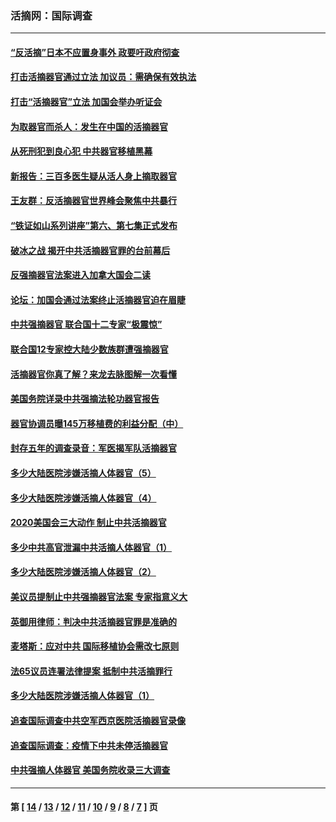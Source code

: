 ### 活摘网：国际调查
---
#### [“反活摘”日本不应置身事外 政要吁政府彻查](../../pages/nf5947/n13971188.md?05160430) 
#### [打击活摘器官通过立法 加议员：需确保有效执法](../../pages/nf5947/n13886356.md?05160430) 
#### [打击“活摘器官”立法 加国会举办听证会](../../pages/nf5947/n13869362.md?05160430) 
#### [为取器官而杀人：发生在中国的活摘器官](../../pages/nf5947/n13794731.md?05160430) 
#### [从死刑犯到良心犯 中共器官移植黑幕](../../pages/nf5947/n13764669.md?05160430) 
#### [新报告：三百多医生疑从活人身上摘取器官](../../pages/nf5947/n13703044.md?05160430) 
#### [王友群：反活摘器官世界峰会聚焦中共暴行](../../pages/nf5947/n13250738.md?05160430) 
#### [“铁证如山系列讲座”第六、第七集正式发布](../../pages/nf5947/n13106287.md?05160430) 
#### [破冰之战 揭开中共活摘器官罪的台前幕后](../../pages/nf5947/n13082457.md?05160430) 
#### [反强摘器官法案进入加拿大国会二读](../../pages/nf5947/n13033450.md?05160430) 
#### [论坛：加国会通过法案终止活摘器官迫在眉睫](../../pages/nf5947/n13029839.md?05160430) 
#### [中共强摘器官 联合国十二专家“极震惊”](../../pages/nf5947/n13024313.md?05160430) 
#### [联合国12专家控大陆少数族群遭强摘器官](../../pages/nf5947/n13023877.md?05160430) 
#### [活摘器官你真了解？来龙去脉图解一次看懂](../../pages/nf5947/n13013820.md?05160430) 
#### [美国务院详录中共强摘法轮功器官报告](../../pages/nf5947/n12944519.md?05160430) 
#### [器官协调员曝145万移植费的利益分配（中）](../../pages/nf5947/n12894547.md?05160430) 
#### [封存五年的调查录音：军医揭军队活摘器官](../../pages/nf5947/n12798692.md?05160430) 
#### [多少大陆医院涉嫌活摘人体器官（5）](../../pages/nf5947/n12768383.md?05160430) 
#### [多少大陆医院涉嫌活摘人体器官（4）](../../pages/nf5947/n12664434.md?05160430) 
#### [2020美国会三大动作 制止中共活摘器官](../../pages/nf5947/n12682004.md?05160430) 
#### [多少中共高官泄漏中共活摘人体器官（1）](../../pages/nf5947/n12671234.md?05160430) 
#### [多少大陆医院涉嫌活摘人体器官（2）](../../pages/nf5947/n12655589.md?05160430) 
#### [美议员提制止中共强摘器官法案 专家指意义大](../../pages/nf5947/n12630561.md?05160430) 
#### [英御用律师：判决中共活摘器官罪是准确的](../../pages/nf5947/n12580740.md?05160430) 
#### [麦塔斯：应对中共 国际移植协会需改七原则](../../pages/nf5947/n12514711.md?05160430) 
#### [法65议员连署法律提案 抵制中共活摘罪行](../../pages/nf5947/n12437047.md?05160430) 
#### [多少大陆医院涉嫌活摘人体器官（1）](../../pages/nf5947/n12414284.md?05160430) 
#### [追查国际调查中共空军西京医院活摘器官录像](../../pages/nf5947/n12348837.md?05160430) 
#### [追查国际调查：疫情下中共未停活摘器官](../../pages/nf5947/n12273415.md?05160430) 
#### [中共强摘人体器官 美国务院收录三大调查](../../pages/nf5947/n12181488.md?05160430) 

---
#### 第 [ [14](./14.md?05160430) / [13](./13.md?05160430) / [12](./12.md?05160430) / [11](./11.md?05160430) / [10](./10.md?05160430) / [9](./9.md?05160430) / [8](./8.md?05160430) / [7](./7.md?05160430) ] 页
